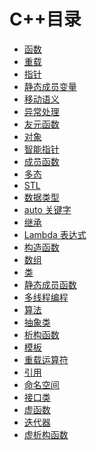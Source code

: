 
# C++目录

+ [函数]()
+ [重载]()
+ [指针]()
+ [静态成员变量]()
+ [移动语义]()
+ [异常处理]()
+ [友元函数]()
+ [对象]()
+ [智能指针]()
+ [成员函数]()
+ [多态]()
+ [STL]()
+ [数据类型]()
+ [auto 关键字]()
+ [继承]()
+ [Lambda 表达式]()
+ [构造函数]()
+ [数组]()
+ [类]()
+ [静态成员函数]()
+ [多线程编程]()
+ [算法]()
+ [抽象类]()
+ [析构函数]()
+ [模板]()
+ [重载运算符]()
+ [引用]()
+ [命名空间]()
+ [接口类]()
+ [虚函数]()
+ [迭代器]()
+ [虚析构函数]()